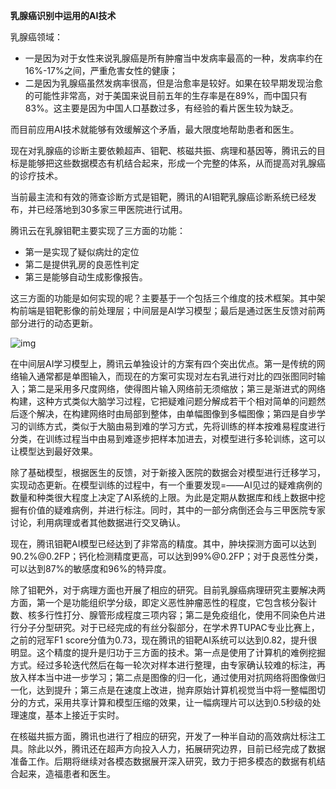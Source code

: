 
**乳腺癌识别中运用的AI技术**


乳腺癌领域：

- 一是因为对于女性来说乳腺癌是所有肿瘤当中发病率最高的一种，发病率约在16%-17%之间，严重危害女性的健康；
- 二是因为乳腺癌虽然发病率很高，但是治愈率是较好。如果在较早期发现治愈的可能性非常高，对于美国来说目前五年的生存率是在89%，而中国只有83%。这主要是因为中国人口基数过多，有经验的看片医生较为缺乏。

而目前应用AI技术就能够有效缓解这个矛盾，最大限度地帮助患者和医生。

现在对乳腺癌的诊断主要依赖超声、钼靶、核磁共振、病理和基因等，腾讯云的目标是能够把这些数据模态有机结合起来，形成一个完整的体系，从而提高对乳腺癌的诊疗技术。


当前最主流和有效的筛查诊断方式是钼靶，腾讯的AI钼靶乳腺癌诊断系统已经发布，并已经落地到30多家三甲医院进行试用。



腾讯云在乳腺钼靶主要实现了三方面的功能：

- 第一是实现了疑似病灶的定位
- 第二是提供乳房的良恶性判定
- 第三是能够自动生成影像报告。



这三方面的功能是如何实现的呢？主要基于一个包括三个维度的技术框架。其中架构前端是钼靶影像的前处理层；中间层是AI学习模型；最后是通过医生反馈对前两部分进行的动态更新。



![img](https://mmbiz.qpic.cn/mmbiz_png/ptp8P184xjwZIVYHpkchTS4D6nm7Ke1HLWIiavmdLSrDr8LVzYtIA00GewHdOZSJCrzR4oab9iargjloM73zyyMA/640?wx_fmt=png&tp=webp&wxfrom=5&wx_lazy=1&wx_co=1)



在中间层AI学习模型上，腾讯云单独设计的方案有四个突出优点。第一是传统的网络输入通常都是单图输入，而现在的方案可实现对左右乳进行对比的四张图同时输入；第二是采用多尺度网络，使得图片输入网络前无须缩放；第三是渐进式的网络构建，这种方式类似大脑学习过程，它把疑难问题分解成若干个相对简单的问题然后逐个解决，在构建网络时由局部到整体，由单幅图像到多幅图像；第四是自步学习的训练方式，类似于大脑由易到难的学习方式，先将训练的样本按难易程度进行分类，在训练过程当中由易到难逐步把样本加进去，对模型进行多轮训练，这可以让模型达到最好效果。



除了基础模型，根据医生的反馈，对于新接入医院的数据会对模型进行迁移学习，实现动态更新。在模型训练的过程中，有一个重要发现=——AI见过的疑难病例的数量和种类很大程度上决定了AI系统的上限。为此是定期从数据库和线上数据中挖掘有价值的疑难病例，并进行标注。同时，其中的一部分病倒还会与三甲医院专家讨论，利用病理或者其他数据进行交叉确认。



现在，腾讯钼靶AI模型已经达到了非常高的精度。其中，肿块探测方面可以达到90.2%@0.2FP；钙化检测精度更高，可以达到99%@0.2FP；对于良恶性分类，可以达到87%的敏感度和96%的特异度。

除了钼靶外，对于病理方面也开展了相应的研究。目前乳腺癌病理研究主要解决两方面，第一个是功能组织学分级，即定义恶性肿瘤恶性的程度，它包含核分裂计数、核多行性打分、腺管形成程度三项内容；第二是免疫组化，使用不同染色片进行分子分型研究。对于已经完成的有丝分裂部分，在学术界TUPAC专业比赛上，之前的冠军F1 score分值为0.73，现在腾讯的钼靶AI系统可以达到0.82，提升很明显。这个精度的提升是归功于三方面的技术。第一点是使用了计算机的难例挖掘方式。经过多轮迭代然后在每一轮次对样本进行整理，由专家确认较难的标注，再放入样本当中进一步学习；第二点是图像的归一化，通过使用对抗网络将图像做归一化，达到提升；第三点是在速度上改进，抛弃原始计算机视觉当中将一整幅图切分的方式，采用共享计算和模型压缩的效果，让一幅病理片可以达到0.5秒级的处理速度，基本上接近于实时。



在核磁共振方面，腾讯也进行了相应的研究，开发了一种半自动的高效病灶标注工具。除此以外，腾讯还在超声方向投入人力，拓展研究边界，目前已经完成了数据准备工作。后期将继续对各模态数据展开深入研究，致力于把多模态的数据有机结合起来，造福患者和医生。
